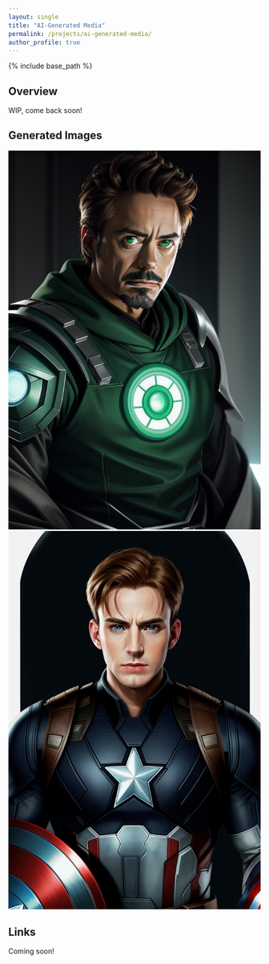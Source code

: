 ```yaml
---
layout: single
title: "AI-Generated Media"
permalink: /projects/ai-generated-media/
author_profile: true
---
```


{% include base_path %}

## Overview
WIP, come back soon!

## Generated Images

<div class="project-gallery">
  <a href="/images/ai-media/screenshot1.png">
    <img src="/images/ai-media/screenshot1.png" alt="Screenshot 1">
  </a>
  <a href="/images/ai-media/screenshot2.png">
    <img src="/images/ai-media/screenshot2.png" alt="Screenshot 2">
  </a>
</div>

## Links
Coming soon!